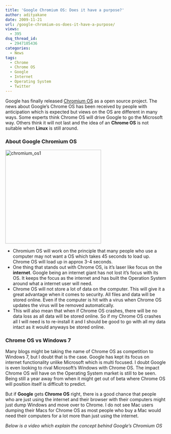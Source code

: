 ```yaml
---
title: 'Google Chromium OS: Does it have a purpose?'
author: adityakane
date: 2009-11-21
url: /google-chromium-os-does-it-have-a-purpose/
views:
  - 395
dsq_thread_id:
  - 2947105436
categories:
  - News
tags:
  - Chrome
  - Chrome OS
  - Google
  - Internet
  - Operating System
  - Twitter
---
```

Google has finally released <a href="http://www.chromium.org/chromium-os" onclick="_gaq.push(['_trackEvent', 'outbound-article', 'http://www.chromium.org/chromium-os', 'Chromium OS']);" >Chromium OS</a> as a open source project. The news about Google&#8217;s Chrome OS has been received by people with anticipation which is expected but views on the OS are different in many ways. Some experts think Chrome OS will drive Google to go the Microsoft way. Others think it will not last and the idea of an **Chrome OS** is not suitable when **Linux** is still around.

### About Google Chromium OS

<img class="size-full wp-image-17049 alignright" src="http://cdn.devilsworkshop.org/files/2009/11/chromium_os1.png" alt="chromium_os1" width="300" height="293" />

  * Chromium OS will work on the principle that many people who use a computer may not want a OS which takes 45 seconds to load up. Chrome OS will load up in approx 3-4 seconds.
  * One thing that stands out with Chrome OS, is it&#8217;s laser like focus on the **internet**. Google being an internet giant has not lost it&#8217;s focus with its OS. It keeps the focus as the internet and has built the Operation System around what a internet user will need.
  * Chrome OS will not store a lot of data on the computer. This will give it a great advantage when it comes to security. All files and data will be stored online. Even if the computer is hit with a virus when Chrome OS updates the virus will be removed automatically.
  * This will also mean that when if Chrome OS crashes, there will be no data loss as all data will be stored online. So if my Chrome OS crashes all I will need is to re-install it and I should be good to go with all my data intact as it would anyways be stored online.

### Chrome OS vs Windows 7

Many blogs might be taking the name of Chrome OS as competition to Windows 7, but I doubt that is the case. Google has kept its focus on internet functionality unlike Microsoft which is multi focused. I doubt Google is even looking to rival Microsoft&#8217;s Windows with Chrome OS. The impact Chrome OS will have on the Operating System market is still to be seen. Being still a year away from when it might get out of beta where Chrome OS will position itself is difficult to predict.

But if **Google** gets **Chrome OS** right, there is a good chance that people who are just using the internet and their browser with their computers might just dump Windows and move over to Chrome. I do not see Mac users dumping their Macs for Chrome OS as most people who buy a Mac would need their computers for a lot more than just using the internet.

*Below is a video which explain the concept behind Google&#8217;s Chromium OS*
